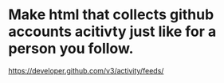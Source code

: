 # Make html that collects github accounts acitivty just like for a person you follow. 
https://developer.github.com/v3/activity/feeds/

